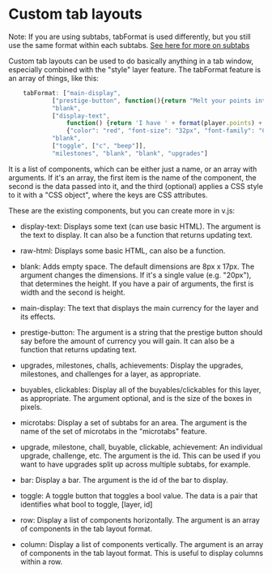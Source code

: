 # Custom tab layouts

Note: If you are using subtabs, tabFormat is used differently, but you still use the same format within each subtabs.
[See here for more on subtabs](subtabs-and-microtabs.md)

Custom tab layouts can be used to do basically anything in a tab window, especially combined with the "style" layer feature. The tabFormat feature is an array of things, like this:

```js
    tabFormat: ["main-display",
            ["prestige-button", function(){return "Melt your points into "}],
            "blank",
            ["display-text",
                function() {return 'I have ' + format(player.points) + ' pointy points!'},
                {"color": "red", "font-size": "32px", "font-family": "Comic Sans MS"}],
            "blank",
            ["toggle", ["c", "beep"]],
            "milestones", "blank", "blank", "upgrades"]
```

It is a list of components, which can be either just a name, or an array with arguments. If it's an array,
the first item is the name of the component, the second is the data passed into it, and the third (optional)
applies a CSS style to it with a "CSS object", where the keys are CSS attributes.

These are the existing components, but you can create more in v.js:

- display-text: Displays some text (can use basic HTML). The argument is the text to display. It can also be a function that returns updating text.

- raw-html: Displays some basic HTML, can also be a function.

- blank: Adds empty space. The default dimensions are 8px x 17px. The argument changes the dimensions.
         If it's a single value (e.g. "20px"), that determines the height.
         If you have a pair of arguments, the first is width and the second is height.

- main-display: The text that displays the main currency for the layer and its effects.

- prestige-button: The argument is a string that the prestige button should say before the amount of
                   currency you will gain. It can also be a function that returns updating text.

- upgrades, milestones, challs, achievements: Display the upgrades, milestones, and challenges for a layer, as appropriate.

- buyables, clickables: Display all of the buyables/clickables for this layer, as appropriate. The argument optional,
            and is the size of the boxes in pixels.

- microtabs: Display a set of subtabs for an area. The argument is the name of the set of microtabs in the "microtabs" feature.

- upgrade, milestone, chall, buyable, clickable, achievement: An individual upgrade, challenge, etc. The argument is the id.
        This can be used if you want to have upgrades split up across multiple subtabs, for example.

- bar: Display a bar. The argument is the id of the bar to display.

- toggle: A toggle button that toggles a bool value. The data is a pair that identifies what bool to toggle, [layer, id]

- row: Display a list of components horizontally. The argument is an array of components in the tab layout format.

- column: Display a list of components vertically. The argument is an array of components in the tab layout format.
          This is useful to display columns within a row.